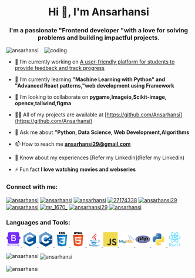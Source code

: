 
<h1 align="center">Hi 👋, I'm Ansarhansi</h1>
<h3 align="center">I'm a passionate "Frontend developer "with a love for solving problems and building impactful projects.</h3>

<img align="right" alt="coding" width="400" src="https://media2.giphy.com/media/v1.Y2lkPTc5MGI3NjExdmMyZDFydzgybmhyN3l4dHJpeHg5MDM4dmpyNXVxcDNidnFnZnV6bCZlcD12MV9pbnRlcm5hbF9naWZfYnlfaWQmY3Q9Zw/qgQUggAC3Pfv687qPC/giphy.webp">

<p align="left"> <img src="https://komarev.com/ghpvc/?username=ansarhansi&label=Profile%20views&color=0e75b6&style=flat" alt="ansarhansi" /> </p>

- 🔭 I’m currently working on [A user-friendly platform for students to provide feedback and track progress](https://github.com/Ansarhansi/dbms_studentfeedback.git)

- 🌱 I’m currently learning **"Machine Learning with Python" and "Advanced React patterns,"web development using Framework**

- 👯 I’m looking to collaborate on **pygame,Imageio,Scikit-image, opencv,tailwind,figma**

- 👨‍💻 All of my projects are available at [https://github.com/Ansarhansi](https://github.com/Ansarhansi)

- 💬 Ask me about **"Python, Data Science, Web Development,Algorithms**

- 📫 How to reach me **ansarhansi29@gmail.com**

- 📄 Know about my experiences [Refer my Linkedin](Refer my Linkedin)

- ⚡ Fun fact **I love watching movies and webseries**

<h3 align="left">Connect with me:</h3>
<p align="left">
<a href="https://codepen.io/ansarhansi" target="blank"><img align="center" src="https://raw.githubusercontent.com/rahuldkjain/github-profile-readme-generator/master/src/images/icons/Social/codepen.svg" alt="ansarhansi" height="30" width="40" /></a>
<a href="https://twitter.com/ansarhansi" target="blank"><img align="center" src="https://raw.githubusercontent.com/rahuldkjain/github-profile-readme-generator/master/src/images/icons/Social/twitter.svg" alt="ansarhansi" height="30" width="40" /></a>
<a href="https://linkedin.com/in/ansarhansi" target="blank"><img align="center" src="https://raw.githubusercontent.com/rahuldkjain/github-profile-readme-generator/master/src/images/icons/Social/linked-in-alt.svg" alt="ansarhansi" height="30" width="40" /></a>
<a href="https://stackoverflow.com/users/27174338" target="blank"><img align="center" src="https://raw.githubusercontent.com/rahuldkjain/github-profile-readme-generator/master/src/images/icons/Social/stack-overflow.svg" alt="27174338" height="30" width="40" /></a>
<a href="https://kaggle.com/ansarhansi29" target="blank"><img align="center" src="https://raw.githubusercontent.com/rahuldkjain/github-profile-readme-generator/master/src/images/icons/Social/kaggle.svg" alt="ansarhansi29" height="30" width="40" /></a>
<a href="https://fb.com/ansarhansi" target="blank"><img align="center" src="https://raw.githubusercontent.com/rahuldkjain/github-profile-readme-generator/master/src/images/icons/Social/facebook.svg" alt="ansarhansi" height="30" width="40" /></a>
<a href="https://instagram.com/mr_1670_" target="blank"><img align="center" src="https://raw.githubusercontent.com/rahuldkjain/github-profile-readme-generator/master/src/images/icons/Social/instagram.svg" alt="mr_1670_" height="30" width="40" /></a>
<a href="https://www.hackerrank.com/ansarhansi29" target="blank"><img align="center" src="https://raw.githubusercontent.com/rahuldkjain/github-profile-readme-generator/master/src/images/icons/Social/hackerrank.svg" alt="ansarhansi29" height="30" width="40" /></a>
<a href="https://auth.geeksforgeeks.org/user/ansarhansi" target="blank"><img align="center" src="https://raw.githubusercontent.com/rahuldkjain/github-profile-readme-generator/master/src/images/icons/Social/geeks-for-geeks.svg" alt="ansarhansi" height="30" width="40" /></a>
</p>

<h3 align="left">Languages and Tools:</h3>
<p align="left"> <a href="https://getbootstrap.com" target="_blank" rel="noreferrer"> <img src="https://raw.githubusercontent.com/devicons/devicon/master/icons/bootstrap/bootstrap-plain-wordmark.svg" alt="bootstrap" width="40" height="40"/> </a> <a href="https://www.cprogramming.com/" target="_blank" rel="noreferrer"> <img src="https://raw.githubusercontent.com/devicons/devicon/master/icons/c/c-original.svg" alt="c" width="40" height="40"/> </a> <a href="https://www.w3schools.com/cpp/" target="_blank" rel="noreferrer"> <img src="https://raw.githubusercontent.com/devicons/devicon/master/icons/cplusplus/cplusplus-original.svg" alt="cplusplus" width="40" height="40"/> </a> <a href="https://www.w3schools.com/css/" target="_blank" rel="noreferrer"> <img src="https://raw.githubusercontent.com/devicons/devicon/master/icons/css3/css3-original-wordmark.svg" alt="css3" width="40" height="40"/> </a> <a href="https://www.w3.org/html/" target="_blank" rel="noreferrer"> <img src="https://raw.githubusercontent.com/devicons/devicon/master/icons/html5/html5-original-wordmark.svg" alt="html5" width="40" height="40"/> </a> <a href="https://www.java.com" target="_blank" rel="noreferrer"> <img src="https://raw.githubusercontent.com/devicons/devicon/master/icons/java/java-original.svg" alt="java" width="40" height="40"/> </a> <a href="https://developer.mozilla.org/en-US/docs/Web/JavaScript" target="_blank" rel="noreferrer"> <img src="https://raw.githubusercontent.com/devicons/devicon/master/icons/javascript/javascript-original.svg" alt="javascript" width="40" height="40"/> </a> <a href="https://www.mysql.com/" target="_blank" rel="noreferrer"> <img src="https://raw.githubusercontent.com/devicons/devicon/master/icons/mysql/mysql-original-wordmark.svg" alt="mysql" width="40" height="40"/> </a> <a href="https://www.php.net" target="_blank" rel="noreferrer"> <img src="https://raw.githubusercontent.com/devicons/devicon/master/icons/php/php-original.svg" alt="php" width="40" height="40"/> </a> <a href="https://www.python.org" target="_blank" rel="noreferrer"> <img src="https://raw.githubusercontent.com/devicons/devicon/master/icons/python/python-original.svg" alt="python" width="40" height="40"/> </a> <a href="https://reactjs.org/" target="_blank" rel="noreferrer"> <img src="https://raw.githubusercontent.com/devicons/devicon/master/icons/react/react-original-wordmark.svg" alt="react" width="40" height="40"/> </a> </p>

<p><img align="left" src="https://github-readme-stats.vercel.app/api/top-langs?username=ansarhansi&show_icons=true&locale=en&layout=compact" alt="ansarhansi" /></p>

<p>&nbsp;<img align="center" src="https://github-readme-stats.vercel.app/api?username=ansarhansi&show_icons=true&locale=en" alt="ansarhansi" /></p>

<p><img align="center" src="https://github-readme-streak-stats.herokuapp.com/?user=ansarhansi&" alt="ansarhansi" /></p>
